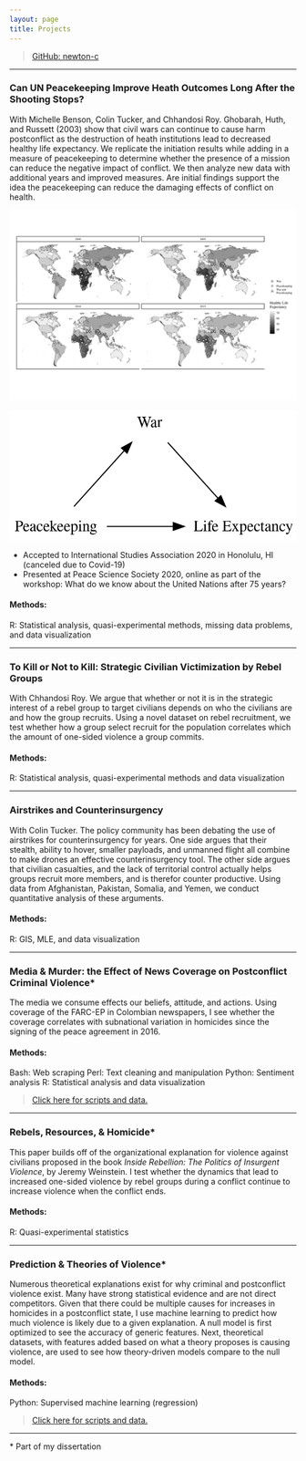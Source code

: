 ```yaml
---
layout: page
title: Projects
---
```


> [GitHub: newton-c](https://github.com/newton-c/)

-------------------------------------------------------------------------------

### Can UN Peacekeeping Improve Heath Outcomes Long After the Shooting Stops?
With Michelle Benson, Colin Tucker, and Chhandosi Roy.
Ghobarah, Huth, and Russett (2003) show that civil wars can continue to cause harm postconflict as the destruction of heath institutions lead to decreased healthy life expectancy. We replicate the initiation results while adding in a measure of peacekeeping to determine whether the presence of a mission can reduce the negative impact of conflict. We then analyze new data with additional years and improved measures. Are initial findings support the idea the peacekeeping can reduce the damaging effects of conflict on health.

![](/assets/pko_map.png)

![](/assets/pko_dag.png)

- Accepted to International Studies Association 2020 in Honolulu, HI (canceled due to Covid-19)
- Presented at Peace Science Society 2020, online as part of the workshop: What do we know about the United Nations after 75 years?

#### Methods:
R: Statistical analysis, quasi-experimental methods, missing data problems, and data visualization

-------------------------------------------------------------------------------

### To Kill or Not to Kill: Strategic Civilian Victimization by Rebel Groups
With Chhandosi Roy.
We argue that whether or not it is in the strategic interest of a rebel group to target civilians depends on who the civilians are and how the group recruits. Using a novel dataset on rebel recruitment, we test whether how a group select recruit for the population correlates which the amount of one-sided violence a group commits.

#### Methods:
R: Statistical analysis, quasi-experimental methods and data visualization

-------------------------------------------------------------------------------

### Airstrikes and Counterinsurgency
With Colin Tucker.
The policy community has been debating the use of airstrikes for counterinsurgency for years. One side argues that their stealth, ability to hover, smaller payloads, and unmanned flight all combine to make drones an effective counterinsurgency tool. The other side argues that civilian casualties, and the lack of territorial control actually helps groups recruit more members, and is therefor counter productive. Using data from Afghanistan, Pakistan, Somalia, and Yemen, we conduct quantitative analysis of these arguments.

#### Methods:
R: GIS, MLE, and data visualization

-------------------------------------------------------------------------------

### Media & Murder: the Effect of News Coverage on Postconflict Criminal Violence\*
The media we consume effects our beliefs, attitude, and actions. Using coverage of the FARC-EP in Colombian newspapers, I see whether the coverage correlates with subnational variation in homicides since the signing of the peace agreement in 2016.

#### Methods:
Bash: Web scraping
Perl: Text cleaning and manipulation
Python: Sentiment analysis
R: Statistical analysis and data visualization
> [Click here for scripts and data.](https://github.com/newton-c/Dissertation/tree/main/media)

-------------------------------------------------------------------------------

### Rebels, Resources, & Homicide\*
This paper builds off of the organizational explanation for violence against civilians proposed in the book *Inside Rebellion: The Politics of Insurgent Violence*, by Jeremy Weinstein. I test whether the dynamics that lead to increased one-sided violence by rebel groups during a conflict continue to increase violence when the conflict ends.

#### Methods:
R: Quasi-experimental statistics

-------------------------------------------------------------------------------

### Prediction & Theories of Violence\*
Numerous theoretical explanations exist for why criminal and postconflict violence exist. Many have strong statistical evidence and are not direct competitors. Given that there could be multiple causes for increases in homicides in a postconflict state, I use machine learning to predict how much violence is likely due to a given explanation. A null model is first optimized to see the accuracy of generic features. Next, theoretical datasets, with features added based on what a theory proposes is causing violence, are used to see how theory-driven models compare to the null model.

#### Methods:
Python: Supervised machine learning (regression)
> [Click here for scripts and data.](https://github.com/newton-c/Dissertation/tree/main/predict)

-------------------------------------------------------------------------------







\* Part of my dissertation
